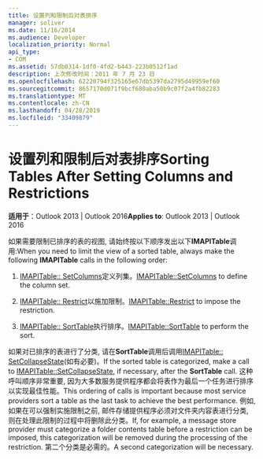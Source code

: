 ```yaml
---
title: 设置列和限制后对表排序
manager: soliver
ms.date: 11/16/2014
ms.audience: Developer
localization_priority: Normal
api_type:
- COM
ms.assetid: 57db0314-1df0-4fd2-b443-223b0512f1ad
description: 上次修改时间：2011 年 7 月 23 日
ms.openlocfilehash: 62220794f325165e67db5397da2795d49959ef60
ms.sourcegitcommit: 8657170d071f9bcf680aba50b9c07f2a4fb82283
ms.translationtype: MT
ms.contentlocale: zh-CN
ms.lasthandoff: 04/28/2019
ms.locfileid: "33409879"
---
```

# <a name="sorting-tables-after-setting-columns-and-restrictions"></a><span data-ttu-id="cf4a7-103">设置列和限制后对表排序</span><span class="sxs-lookup"><span data-stu-id="cf4a7-103">Sorting Tables After Setting Columns and Restrictions</span></span>

  
  
<span data-ttu-id="cf4a7-104">**适用于**：Outlook 2013 | Outlook 2016</span><span class="sxs-lookup"><span data-stu-id="cf4a7-104">**Applies to**: Outlook 2013 | Outlook 2016</span></span> 
  
<span data-ttu-id="cf4a7-105">如果需要限制已排序的表的视图, 请始终按以下顺序发出以下**IMAPITable**调用:</span><span class="sxs-lookup"><span data-stu-id="cf4a7-105">When you need to limit the view of a sorted table, always make the following **IMAPITable** calls in the following order:</span></span> 
  
1. <span data-ttu-id="cf4a7-106">[IMAPITable:: SetColumns](imapitable-setcolumns.md)定义列集。</span><span class="sxs-lookup"><span data-stu-id="cf4a7-106">[IMAPITable::SetColumns](imapitable-setcolumns.md) to define the column set.</span></span> 
    
2. <span data-ttu-id="cf4a7-107">[IMAPITable:: Restrict](imapitable-restrict.md)以施加限制。</span><span class="sxs-lookup"><span data-stu-id="cf4a7-107">[IMAPITable::Restrict](imapitable-restrict.md) to impose the restriction.</span></span> 
    
3. <span data-ttu-id="cf4a7-108">[IMAPITable:: SortTable](imapitable-sorttable.md)执行排序。</span><span class="sxs-lookup"><span data-stu-id="cf4a7-108">[IMAPITable::SortTable](imapitable-sorttable.md) to perform the sort.</span></span> 
    
<span data-ttu-id="cf4a7-109">如果对已排序的表进行了分类, 请在**SortTable**调用后调用[IMAPITable:: SetCollapseState](imapitable-setcollapsestate.md)(如有必要)。</span><span class="sxs-lookup"><span data-stu-id="cf4a7-109">If the sorted table is categorized, make a call to [IMAPITable::SetCollapseState](imapitable-setcollapsestate.md), if necessary, after the **SortTable** call.</span></span> <span data-ttu-id="cf4a7-110">这种呼叫顺序非常重要, 因为大多数服务提供程序都会将表作为最后一个任务进行排序以实现最佳性能。</span><span class="sxs-lookup"><span data-stu-id="cf4a7-110">This ordering of calls is important because most service providers sort a table as the last task to achieve the best performance.</span></span> <span data-ttu-id="cf4a7-111">例如, 如果在可以强制实施限制之前, 邮件存储提供程序必须对文件夹内容表进行分类, 则在处理此限制的过程中将删除此分类。</span><span class="sxs-lookup"><span data-stu-id="cf4a7-111">If, for example, a message store provider must categorize a folder contents table before a restriction can be imposed, this categorization will be removed during the processing of the restriction.</span></span> <span data-ttu-id="cf4a7-112">第二个分类是必需的。</span><span class="sxs-lookup"><span data-stu-id="cf4a7-112">A second categorization will be necessary.</span></span> 
  

